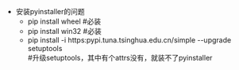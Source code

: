 - 安装pyinstaller的问题
  - pip install wheel #必装
  - pip install win32 #必装
  - pip install -i https:pypi.tuna.tsinghua.edu.cn/simple --upgrade setuptools  
  #升级setuptools，其中有个attrs没有，就装不了pyinstaller
